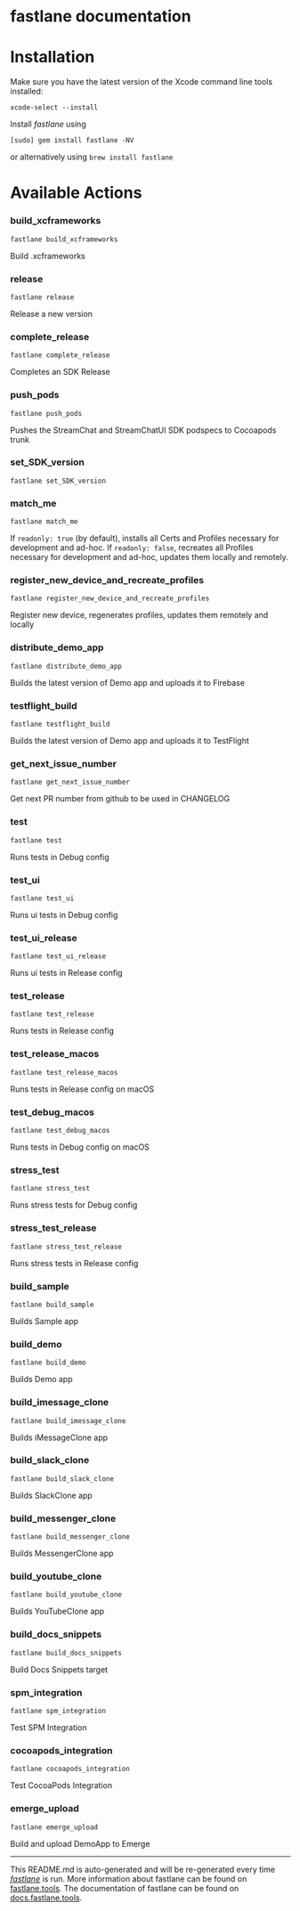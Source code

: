 fastlane documentation
================
# Installation

Make sure you have the latest version of the Xcode command line tools installed:

```
xcode-select --install
```

Install _fastlane_ using
```
[sudo] gem install fastlane -NV
```
or alternatively using `brew install fastlane`

# Available Actions
### build_xcframeworks
```
fastlane build_xcframeworks
```
Build .xcframeworks
### release
```
fastlane release
```
Release a new version
### complete_release
```
fastlane complete_release
```
Completes an SDK Release
### push_pods
```
fastlane push_pods
```
Pushes the StreamChat and StreamChatUI SDK podspecs to Cocoapods trunk
### set_SDK_version
```
fastlane set_SDK_version
```

### match_me
```
fastlane match_me
```
If `readonly: true` (by default), installs all Certs and Profiles necessary for development and ad-hoc.
If `readonly: false`, recreates all Profiles necessary for development and ad-hoc, updates them locally and remotely.
### register_new_device_and_recreate_profiles
```
fastlane register_new_device_and_recreate_profiles
```
Register new device, regenerates profiles, updates them remotely and locally
### distribute_demo_app
```
fastlane distribute_demo_app
```
Builds the latest version of Demo app and uploads it to Firebase
### testflight_build
```
fastlane testflight_build
```
Builds the latest version of Demo app and uploads it to TestFlight
### get_next_issue_number
```
fastlane get_next_issue_number
```
Get next PR number from github to be used in CHANGELOG
### test
```
fastlane test
```
Runs tests in Debug config
### test_ui
```
fastlane test_ui
```
Runs ui tests in Debug config
### test_ui_release
```
fastlane test_ui_release
```
Runs ui tests in Release config
### test_release
```
fastlane test_release
```
Runs tests in Release config
### test_release_macos
```
fastlane test_release_macos
```
Runs tests in Release config on macOS
### test_debug_macos
```
fastlane test_debug_macos
```
Runs tests in Debug config on macOS
### stress_test
```
fastlane stress_test
```
Runs stress tests for Debug config
### stress_test_release
```
fastlane stress_test_release
```
Runs stress tests in Release config
### build_sample
```
fastlane build_sample
```
Builds Sample app
### build_demo
```
fastlane build_demo
```
Builds Demo app
### build_imessage_clone
```
fastlane build_imessage_clone
```
Builds iMessageClone app
### build_slack_clone
```
fastlane build_slack_clone
```
Builds SlackClone app
### build_messenger_clone
```
fastlane build_messenger_clone
```
Builds MessengerClone app
### build_youtube_clone
```
fastlane build_youtube_clone
```
Builds YouTubeClone app
### build_docs_snippets
```
fastlane build_docs_snippets
```
Build Docs Snippets target
### spm_integration
```
fastlane spm_integration
```
Test SPM Integration
### cocoapods_integration
```
fastlane cocoapods_integration
```
Test CocoaPods Integration
### emerge_upload
```
fastlane emerge_upload
```
Build and upload DemoApp to Emerge

----

This README.md is auto-generated and will be re-generated every time [_fastlane_](https://fastlane.tools) is run.
More information about fastlane can be found on [fastlane.tools](https://fastlane.tools).
The documentation of fastlane can be found on [docs.fastlane.tools](https://docs.fastlane.tools).
